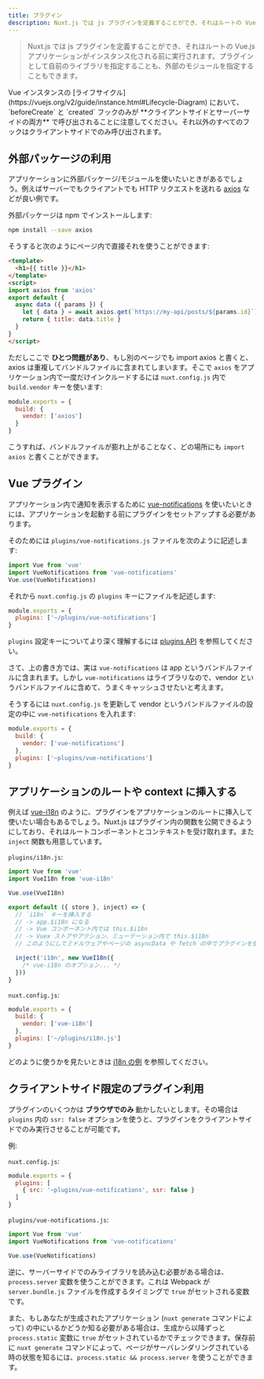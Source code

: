 ```yaml
---
title: プラグイン
description: Nuxt.js では js プラグインを定義することができ、それはルートの Vue.js アプリケーションがインスタンス化される前に実行されます。プラグインとして自前のライブラリを指定することも、外部のモジュールを指定することもできます。
---
```


> Nuxt.js では js プラグインを定義することができ、それはルートの Vue.js アプリケーションがインスタンス化される前に実行されます。プラグインとして自前のライブラリを指定することも、外部のモジュールを指定することもできます。


<div class="Alert">Vue インスタンスの [ライフサイクル](https://vuejs.org/v2/guide/instance.html#Lifecycle-Diagram) において、`beforeCreate` と `created` フックのみが **クライアントサイドとサーバーサイドの両方** で呼び出されることに注意してください。それ以外のすべてのフックはクライアントサイドでのみ呼び出されます。</div>

## 外部パッケージの利用

アプリケーションに外部パッケージ/モジュールを使いたいときがあるでしょう。例えばサーバーでもクライアントでも HTTP リクエストを送れる [axios](https://github.com/mzabriskie/axios) などが良い例です。

外部パッケージは npm でインストールします:

```bash
npm install --save axios
```

そうすると次のようにページ内で直接それを使うことができます:

```html
<template>
  <h1>{{ title }}</h1>
</template>
<script>
import axios from 'axios'
export default {
  async data ({ params }) {
    let { data } = await axios.get(`https://my-api/posts/${params.id}`)
    return { title: data.title }
  }
}
</script>
```

ただしここで **ひとつ問題があり**、もし別のページでも import axios と書くと、axios は重複してバンドルファイルに含まれてしまいます。そこで `axios` をアプリケーション内で一度だけインクルードするには `nuxt.config.js` 内で `build.vendor` キーを使います:

```js
module.exports = {
  build: {
    vendor: ['axios']
  }
}
```

こうすれば、バンドルファイルが膨れ上がることなく、どの場所にも `import axios` と書くことができます。

## Vue プラグイン

アプリケーション内で通知を表示するために [vue-notifications](https://github.com/se-panfilov/vue-notifications) を使いたいときには、アプリケーションを起動する前にプラグインをセットアップする必要があります。

そのためには `plugins/vue-notifications.js` ファイルを次のように記述します:

```js
import Vue from 'vue'
import VueNotifications from 'vue-notifications'
Vue.use(VueNotifications)
```

それから `nuxt.config.js` の `plugins` キーにファイルを記述します:

```js
module.exports = {
  plugins: ['~/plugins/vue-notifications']
}
```

`plugins` 設定キーについてより深く理解するには [plugins API](/api/configuration-plugins) を参照してください。

さて、上の書き方では、実は `vue-notifications` は app というバンドルファイルに含まれます。しかし `vue-notifications` はライブラリなので、vendor というバンドルファイルに含めて、うまくキャッシュさせたいと考えます。

そうするには `nuxt.config.js` を更新して vendor というバンドルファイルの設定の中に `vue-notifications` を入れます:

```js
module.exports = {
  build: {
    vendor: ['vue-notifications']
  },
  plugins: ['~plugins/vue-notifications']
}
```

## アプリケーションのルートや context に挿入する

例えば [vue-i18n](https://github.com/kazupon/vue-i18n) のように、プラグインをアプリケーションのルートに挿入して使いたい場合もあるでしょう。Nuxt.js はプラグイン内の関数を公開できるようにしており、それはルートコンポーネントとコンテキストを受け取れます。また `inject` 関数も用意しています。

`plugins/i18n.js`:

```js
import Vue from 'vue'
import VueI18n from 'vue-i18n'

Vue.use(VueI18n)

export default ({ store }, inject) => {
  // `i18n` キーを挿入する
  // -> app.$i18n になる
  // -> Vue コンポーネント内では this.$i18n
  // -> Vuex ストアやアクション、ミューテーション内で this.$i18n
  // このようにしてミドルウェアやページの asyncData や fetch の中でプラグインを使うことができる

  inject('i18n', new VueI18n({
    /* vue-i18n のオプション... */
  }))
}
```

`nuxt.config.js`:

```js
module.exports = {
  build: {
    vendor: ['vue-i18n']
  },
  plugins: ['~/plugins/i18n.js']
}
```

どのように使うかを見たいときは [i18n の例](/examples/i18n) を参照してください。

## クライアントサイド限定のプラグイン利用

プラグインのいくつかは **ブラウザでのみ** 動かしたいとします。その場合は `plugins` 内の `ssr: false` オプションを使うと、プラグインをクライアントサイドでのみ実行させることが可能です。

例:

`nuxt.config.js`:

```js
module.exports = {
  plugins: [
    { src: '~plugins/vue-notifications', ssr: false }
  ]
}
```

`plugins/vue-notifications.js`:

```js
import Vue from 'vue'
import VueNotifications from 'vue-notifications'

Vue.use(VueNotifications)
```

逆に、サーバーサイドでのみライブラリを読み込む必要がある場合は、`process.server` 変数を使うことができます。これは Webpack が `server.bundle.js` ファイルを作成するタイミングで `true` がセットされる変数です。

また、もしあなたが生成されたアプリケーション (`nuxt generate` コマンドによって) の中にいるかどうか知る必要がある場合は、生成から以降ずっと `process.static` 変数に `true` がセットされているかでチェックできます。保存前に `nuxt generate` コマンドによって、ページがサーバレンダリングされている時の状態を知るには、`process.static && process.server` を使うことができます。
